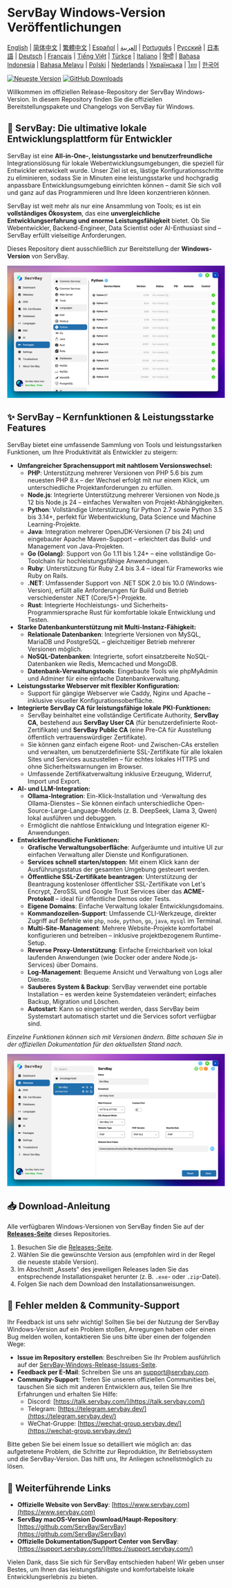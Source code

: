 # ServBay Windows-Version Veröffentlichungen

[English](/README.md) | [简体中文](/README_zh-CN.md) | [繁體中文](/README_zh-TW.md) | [Español](/README_es.md) | [العربية](/README_ar.md) | [Português](/README_pt.md) | [Русский](/README_ru.md) | [日本語](/README_ja.md) | [Deutsch](/README_de.md) | [Français](/README_fr.md) | [Tiếng Việt](/README_vi.md) | [Türkçe](/README_tr.md) | [Italiano](/README_it.md) | [हिन्दी](/README_hi.md) | [Bahasa Indonesia](/README_id.md) | [Bahasa Melayu](/README_ms.md) | [Polski](/README_pl.md) | [Nederlands](/README_nl.md) | [Українська](/README_uk.md) | [ไทย](/README_th.md) | [한국어](/README_ko.md)

[![Neueste Version](https://img.shields.io/github/v/release/ServBay/ServBay-Windows-Release?display_name=tag&sort=date&label=Latest%20Release)](../../releases/latest)
[![GitHub Downloads](https://img.shields.io/github/downloads/ServBay/ServBay-Windows-Release/total?label=Total%20Downloads)](../../releases)

Willkommen im offiziellen Release-Repository der ServBay Windows-Version. In diesem Repository finden Sie die offiziellen Bereitstellungspakete und Changelogs von ServBay für Windows.

## 🚀 ServBay: Die ultimative lokale Entwicklungsplattform für Entwickler

ServBay ist eine **All-in-One-, leistungsstarke und benutzerfreundliche** Integrationslösung für lokale Webentwicklungsumgebungen, die speziell für Entwickler entwickelt wurde. Unser Ziel ist es, lästige Konfigurationsschritte zu eliminieren, sodass Sie in Minuten eine leistungsstarke und hochgradig anpassbare Entwicklungsumgebung einrichten können – damit Sie sich voll und ganz auf das Programmieren und Ihre Ideen konzentrieren können.

ServBay ist weit mehr als nur eine Ansammlung von Tools; es ist ein **vollständiges Ökosystem**, das eine **unvergleichliche Entwicklungserfahrung und enorme Leistungsfähigkeit** bietet. Ob Sie Webentwickler, Backend-Engineer, Data Scientist oder AI-Enthusiast sind – ServBay erfüllt vielseitige Anforderungen.

Dieses Repository dient ausschließlich zur Bereitstellung der **Windows-Version** von ServBay.

![Screenshot der ServBay Windows-Version: Softwares](screenshots/softwares.png)

## ✨ ServBay – Kernfunktionen & Leistungsstarke Features

ServBay bietet eine umfassende Sammlung von Tools und leistungsstarken Funktionen, um Ihre Produktivität als Entwickler zu steigern:

*   **Umfangreicher Sprachensupport mit nahtlosem Versionswechsel:**
    *   **PHP**: Unterstützung mehrerer Versionen von PHP 5.6 bis zum neuesten PHP 8.x – der Wechsel erfolgt mit nur einem Klick, um unterschiedliche Projektanforderungen zu erfüllen.
    *   **Node.js**: Integrierte Unterstützung mehrerer Versionen von Node.js 12 bis Node.js 24 – einfaches Verwalten von Projekt-Abhängigkeiten.
    *   **Python**: Vollständige Unterstützung für Python 2.7 sowie Python 3.5 bis 3.14+, perfekt für Webentwicklung, Data Science und Machine Learning-Projekte.
    *   **Java**: Integration mehrerer OpenJDK-Versionen (7 bis 24) und eingebauter Apache Maven-Support – erleichtert das Build- und Management von Java-Projekten.
    *   **Go (Golang)**: Support von Go 1.11 bis 1.24+ – eine vollständige Go-Toolchain für hochleistungsfähige Anwendungen.
    *   **Ruby**: Unterstützung für Ruby 2.4 bis 3.4 – ideal für Frameworks wie Ruby on Rails.
    *   **.NET**: Umfassender Support von .NET SDK 2.0 bis 10.0 (Windows-Version), erfüllt alle Anforderungen für Build und Betrieb verschiedenster .NET (Core/5+)-Projekte.
    *   **Rust**: Integrierte Hochleistungs- und Sicherheits-Programmiersprache Rust für komfortable lokale Entwicklung und Testen.
*   **Starke Datenbankunterstützung mit Multi-Instanz-Fähigkeit:**
    *   **Relationale Datenbanken**: Integrierte Versionen von MySQL, MariaDB und PostgreSQL – gleichzeitiger Betrieb mehrerer Versionen möglich.
    *   **NoSQL-Datenbanken**: Integrierte, sofort einsatzbereite NoSQL-Datenbanken wie Redis, Memcached und MongoDB.
    *   **Datenbank-Verwaltungstools**: Eingebaute Tools wie phpMyAdmin und Adminer für eine einfache Datenbankverwaltung.
*   **Leistungsstarke Webserver mit flexibler Konfiguration:**
    *   Support für gängige Webserver wie Caddy, Nginx und Apache – inklusive visueller Konfigurationsoberfläche.
*   **Integrierte ServBay CA für leistungsfähige lokale PKI-Funktionen:**
    *   ServBay beinhaltet eine vollständige Certificate Authority, **ServBay CA**, bestehend aus **ServBay User CA** (für benutzerdefinierte Root-Zertifikate) und **ServBay Public CA** (eine Pre-CA für Ausstellung öffentlich vertrauenswürdiger Zertifikate).
    *   Sie können ganz einfach eigene Root- und Zwischen-CAs erstellen und verwalten, um benutzerdefinierte SSL-Zertifikate für alle lokalen Sites und Services auszustellen – für echtes lokales HTTPS und ohne Sicherheitswarnungen im Browser.
    *   Umfassende Zertifikatverwaltung inklusive Erzeugung, Widerruf, Import und Export.
*   **AI- und LLM-Integration:**
    *   **Ollama-Integration**: Ein-Klick-Installation und -Verwaltung des Ollama-Dienstes – Sie können einfach unterschiedliche Open-Source-Large-Language-Models (z. B. DeepSeek, Llama 3, Qwen) lokal ausführen und debuggen.
    *   Ermöglicht die nahtlose Entwicklung und Integration eigener KI-Anwendungen.
*   **Entwicklerfreundliche Funktionen:**
    *   **Grafische Verwaltungsoberfläche**: Aufgeräumte und intuitive UI zur einfachen Verwaltung aller Dienste und Konfigurationen.
    *   **Services schnell starten/stoppen**: Mit einem Klick kann der Ausführungsstatus der gesamten Umgebung gesteuert werden.
    *   **Öffentliche SSL-Zertifikate beantragen**: Unterstützung der Beantragung kostenloser öffentlicher SSL-Zertifikate von Let's Encrypt, ZeroSSL und Google Trust Services über das **ACME-Protokoll** – ideal für öffentliche Demos oder Tests.
    *   **Eigene Domains**: Einfache Verwaltung lokaler Entwicklungsdomains.
    *   **Kommandozeilen-Support**: Umfassende CLI-Werkzeuge, direkter Zugriff auf Befehle wie `php`, `node`, `python`, `go`, `java`, `mysql` im Terminal.
    *   **Multi-Site-Management**: Mehrere Website-Projekte komfortabel konfigurieren und betreiben – inklusive projektbezogenem Runtime-Setup.
    *   **Reverse Proxy-Unterstützung**: Einfache Erreichbarkeit von lokal laufenden Anwendungen (wie Docker oder andere Node.js-Services) über Domains.
    *   **Log-Management**: Bequeme Ansicht und Verwaltung von Logs aller Dienste.
    *   **Sauberes System & Backup**: ServBay verwendet eine portable Installation – es werden keine Systemdateien verändert; einfaches Backup, Migration und Löschen.
    *   **Autostart**: Kann so eingerichtet werden, dass ServBay beim Systemstart automatisch startet und die Services sofort verfügbar sind.

*Einzelne Funktionen können sich mit Versionen ändern. Bitte schauen Sie in der offiziellen Dokumentation für den aktuellsten Stand nach.*


![Screenshot der ServBay Windows-Version: Website](screenshots/website.png)


## 📥 Download-Anleitung

Alle verfügbaren Windows-Versionen von ServBay finden Sie auf der **[Releases-Seite](../../releases)** dieses Repositories.

1.  Besuchen Sie die [Releases-Seite](../../releases).
2.  Wählen Sie die gewünschte Version aus (empfohlen wird in der Regel die neueste stabile Version).
3.  Im Abschnitt „Assets“ des jeweiligen Releases laden Sie das entsprechende Installationspaket herunter (z. B. `.exe`- oder `.zip`-Datei).
4.  Folgen Sie nach dem Download den Installationsanweisungen.

## 💬 Fehler melden & Community-Support

Ihr Feedback ist uns sehr wichtig! Sollten Sie bei der Nutzung der ServBay Windows-Version auf ein Problem stoßen, Anregungen haben oder einen Bug melden wollen, kontaktieren Sie uns bitte über einen der folgenden Wege:

*   **Issue im Repository erstellen**: Beschreiben Sie Ihr Problem ausführlich auf der [ServBay-Windows-Release-Issues-Seite](../../issues).
*   **Feedback per E-Mail**: Schreiben Sie uns an [support@servbay.com](mailto:support@servbay.com).
*   **Community-Support**: Treten Sie unseren offiziellen Communities bei, tauschen Sie sich mit anderen Entwicklern aus, teilen Sie Ihre Erfahrungen und erhalten Sie Hilfe:
    *   Discord: [https://talk.servbay.com/](https://talk.servbay.com/)
    *   Telegram: [https://telegram.servbay.dev/](https://telegram.servbay.dev/)
    *   WeChat-Gruppe: [https://wechat-group.servbay.dev/](https://wechat-group.servbay.dev/)

Bitte geben Sie bei einem Issue so detailliert wie möglich an: das aufgetretene Problem, die Schritte zur Reproduktion, Ihr Betriebssystem und die ServBay-Version. Das hilft uns, Ihr Anliegen schnellstmöglich zu lösen.

## 🔗 Weiterführende Links

*   **Offizielle Website von ServBay**: [https://www.servbay.com](https://www.servbay.com)
*   **ServBay macOS-Version Download/Haupt-Repository**: [https://github.com/ServBay/ServBay](https://github.com/ServBay/ServBay)
*   **Offizielle Dokumentation/Support Center von ServBay**: [https://support.servbay.com/](https://support.servbay.com/)

Vielen Dank, dass Sie sich für ServBay entschieden haben! Wir geben unser Bestes, um Ihnen das leistungsfähigste und komfortabelste lokale Entwicklungserlebnis zu bieten.